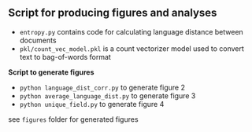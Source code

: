 ## Script for producing figures and analyses


- `entropy.py` contains code for calculating language distance between documents
- `pkl/count_vec_model.pkl` is a count vectorizer model used to convert text to bag-of-words format


**Script to generate figures**

- `python language_dist_corr.py` to generate figure 2
- `python average_language_dist.py` to generate figure 3
- `python unique_field.py` to generate figure 4

see `figures` folder for generated figures

